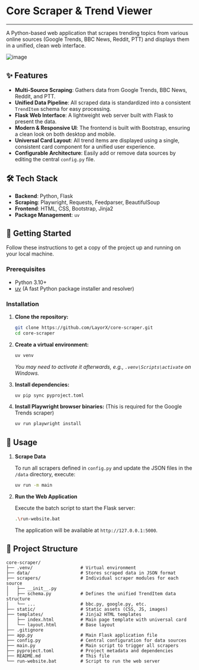 # Core Scraper & Trend Viewer

---

A Python-based web application that scrapes trending topics from various online sources (Google Trends, BBC News, Reddit, PTT) and displays them in a unified, clean web interface.

![image](https://github.com/LayorX/core-scraper/assets/16933433/2613450a-0b69-409c-a0b9-91722053b83c)

## ✨ Features

- **Multi-Source Scraping**: Gathers data from Google Trends, BBC News, Reddit, and PTT.
- **Unified Data Pipeline**: All scraped data is standardized into a consistent `TrendItem` schema for easy processing.
- **Flask Web Interface**: A lightweight web server built with Flask to present the data.
- **Modern & Responsive UI**: The frontend is built with Bootstrap, ensuring a clean look on both desktop and mobile.
- **Universal Card Layout**: All trend items are displayed using a single, consistent card component for a unified user experience.
- **Configurable Architecture**: Easily add or remove data sources by editing the central `config.py` file.

## 🛠️ Tech Stack

- **Backend**: Python, Flask
- **Scraping**: Playwright, Requests, Feedparser, BeautifulSoup
- **Frontend**: HTML, CSS, Bootstrap, Jinja2
- **Package Management**: `uv`

## 🚀 Getting Started

Follow these instructions to get a copy of the project up and running on your local machine.

### Prerequisites

- Python 3.10+
- [uv](https://github.com/astral-sh/uv) (A fast Python package installer and resolver)

### Installation

1.  **Clone the repository:**
    ```sh
    git clone https://github.com/LayorX/core-scraper.git
    cd core-scraper
    ```

2.  **Create a virtual environment:**
    ```sh
    uv venv
    ```
    *You may need to activate it afterwards, e.g., `.venv\Scripts\activate` on Windows.*

3.  **Install dependencies:**
    ```sh
    uv pip sync pyproject.toml
    ```

4.  **Install Playwright browser binaries:**
    (This is required for the Google Trends scraper)
    ```sh
    uv run playwright install
    ```

## 🏃 Usage

1.  **Scrape Data**

    To run all scrapers defined in `config.py` and update the JSON files in the `/data` directory, execute:
    ```sh
    uv run -m main
    ```

2.  **Run the Web Application**

    Execute the batch script to start the Flask server:
    ```sh
    .\run-website.bat
    ```
    The application will be available at `http://127.0.0.1:5000`.

## 📁 Project Structure

```
core-scraper/
├── .venv/                  # Virtual environment
├── data/                   # Stores scraped data in JSON format
├── scrapers/               # Individual scraper modules for each source
│   ├── __init__.py
│   ├── schema.py           # Defines the unified TrendItem data structure
│   └── ...                 # bbc.py, google.py, etc.
├── static/                 # Static assets (CSS, JS, images)
├── templates/              # Jinja2 HTML templates
│   ├── index.html          # Main page template with universal card
│   └── layout.html         # Base layout
├── .gitignore
├── app.py                  # Main Flask application file
├── config.py               # Central configuration for data sources
├── main.py                 # Main script to trigger all scrapers
├── pyproject.toml          # Project metadata and dependencies
├── README.md               # This file
└── run-website.bat         # Script to run the web server
```
